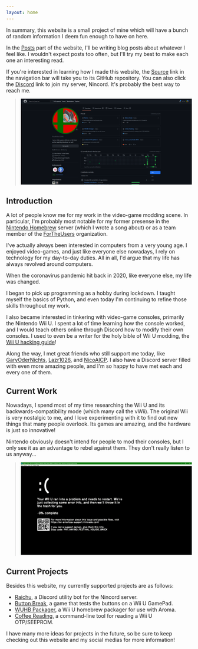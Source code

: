```yaml
---
layout: home
---
```


In summary, this website is a small project of mine which will have a bunch of random information I deem fun enough to have on here.

In the [Posts](../posts) part of the website, I'll be writing blog posts about whatever I feel like. I wouldn't expect posts too often, but I'll try my best to make each one an interesting read.

If you're interested in learning how I made this website, the [Source](https://github.com/NoahAbc12345/noahabc12345.github.io) link in the navigation bar will take you to its GitHub repository. You can also click the [Discord](https://discord.gg/mYjeaZQ) link to join my server, Nincord. It's probably the best way to reach me.

> ![A snapshot of my GitHub profile when this website was created.](./assets/images/about/github_page.png)

## Introduction

A lot of people know me for my work in the video-game modding scene. In particular, I'm probably most notable for my former presense in the [Nintendo Homebrew](https://discord.gg/C29hYvh) server (which I wrote a song about) or as a team member of the [ForTheUsers](https://fortheusers.org/) organization.

I've actually always been interested in computers from a very young age. I enjoyed video-games, and just like everyone else nowadays, I rely on technology for my day-to-day duties. All in all, I'd argue that my life has always revolved around computers.

When the coronavirus pandemic hit back in 2020, like everyone else, my life was changed.

I began to pick up programming as a hobby during lockdown. I taught myself the basics of Python, and even today I'm continuing to refine those skills throughout my work.

I also became interested in tinkering with video-game consoles, primarily the Nintendo Wii U. I spent a lot of time learning how the console worked, and I would teach others online through Discord how to modify their own consoles. I used to even be a writer for the holy bible of Wii U modding, the [Wii U hacking guide](https://wiiu.hacks.guide)!

Along the way, I met great friends who still support me today, like [GaryOderNichts](https://github.com/GaryOderNichts), [Lazr1026](https://github.com/Lazr1026), and [NicoAICP](https://github.com/NicoAICP). I also have a Discord server filled with even more amazing people, and I'm so happy to have met each and every one of them.

## Current Work

Nowadays, I spend most of my time researching the Wii U and its backwards-compatibility mode (which many call the vWii). The original Wii is very nostalgic to me, and I love experimenting with it to find out new things that many people overlook. Its games are amazing, and the hardware is just so innovative!

Nintendo obviously doesn't intend for people to mod their consoles, but I only see it as an advantage to rebel against them. They don't really listen to us anyway...

> ![A fake Nintendo Wii U brick screen I made back when the pandemic started.](./assets/images/about/funny_brick.png)

## Current Projects

Besides this website, my currently supported projects are as follows:

* [Raichu](https://github.com/NoahAbc12345/Raichu), a Discord utility bot for the Nincord server.
* [Button Break](https://github.com/NoahAbc12345/Button-Break), a game that tests the buttons on a Wii U GamePad. 
* [WUHB Packager](https://github.com/NoahAbc12345/WUHB-Packager), a Wii U homebrew packager for use with Aroma.
* [Coffee Reading](https://github.com/NoahAbc12345/Coffee-Reading), a command-line tool for reading a Wii U OTP/SEEPROM.

I have many more ideas for projects in the future, so be sure to keep checking out this website and my social medias for more information!